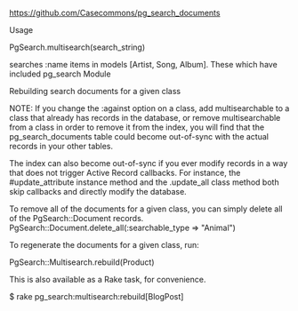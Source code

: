https://github.com/Casecommons/pg_search_documents


Usage

PgSearch.multisearch(search_string)

searches :name items in models [Artist, Song, Album]. 
These which have included pg_search Module


Rebuilding search documents for a given class

NOTE: 
If you change the :against option on a class, add multisearchable to a class that already has records in the database, or remove multisearchable from a class in order to remove it from the index, you will find that the pg_search_documents table could become out-of-sync with the actual records in your other tables.

The index can also become out-of-sync if you ever modify records in a way that does not trigger Active Record callbacks. For instance, the #update_attribute instance method and the .update_all class method both skip callbacks and directly modify the database.

To remove all of the documents for a given class, you can simply delete all of the PgSearch::Document records.
PgSearch::Document.delete_all(:searchable_type => "Animal")

To regenerate the documents for a given class, run:

PgSearch::Multisearch.rebuild(Product)

This is also available as a Rake task, for convenience.

$ rake pg_search:multisearch:rebuild[BlogPost]